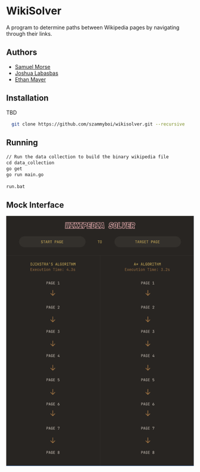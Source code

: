 
# WikiSolver

A program to determine paths between Wikipedia pages by navigating through their links.




## Authors

- [Samuel Morse](https://www.github.com/szammyboi)
- [Joshua Labasbas](https://www.github.com/hoshbosh)
- [Ethan Mayer](https://github.com/Retsamic)

## Installation

TBD

```bash
  git clone https://github.com/szammyboi/wikisolver.git --recursive
```

## Running
```
// Run the data collection to build the binary wikipedia file
cd data_collection
go get
go run main.go

run.bat
```
    
## Mock Interface

![Mock Interface](https://github.com/szammyboi/wikisolver/blob/main/mock_ui.png?raw=true)

